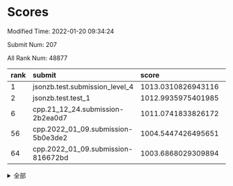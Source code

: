 # Scores

Modified Time: 2022-01-20 09:34:24

Submit Num: 207

All Rank Num: 48877

| rank |               submit               |       score        |       sigma        | pk_num |
| :--- | :--------------------------------- | :----------------- | :----------------- | :----- |
| 1    | jsonzb.test.submission_level_4     | 1013.0310826943116 | 0.8183321366457299 | 941    |
| 2    | jsonzb.test.test_1                 | 1012.9935975401985 | 0.8198760900674756 | 940    |
| 6    | cpp.21_12_24.submission-2b2ea0d7   | 1011.0741833826172 | 0.8088283537606207 | 946    |
| 56   | cpp.2022_01_09.submission-5b0e3de2 | 1004.5447426495651 | 0.7117927796660113 | 949    |
| 64   | cpp.2022_01_09.submission-816672bd | 1003.6868029309894 | 0.7079231802153121 | 940    |


<details>
<summary>全部</summary>

| rank |                 submit                 |       score        |       sigma        | pk_num |
| :--- | :------------------------------------- | :----------------- | :----------------- | :----- |
| 1    | jsonzb.test.submission_level_4         | 1013.0310826943116 | 0.8183321366457299 | 941    |
| 2    | jsonzb.test.test_1                     | 1012.9935975401985 | 0.8198760900674756 | 940    |
| 3    | gobigger.level_3.submission_level_3_37 | 1012.0186954170099 | 0.8080979284182208 | 945    |
| 4    | gobigger.level_3.submission_level_3_41 | 1011.4273332909115 | 0.7621052959774435 | 945    |
| 5    | gobigger.level_3.submission_level_3_38 | 1011.3973741199743 | 0.7670845910112787 | 943    |
| 6    | cpp.21_12_24.submission-2b2ea0d7       | 1011.0741833826172 | 0.8088283537606207 | 946    |
| 7    | gobigger.level_3.submission_level_3_33 | 1010.9633776071615 | 0.7897186121457093 | 946    |
| 8    | gobigger.level_3.submission_level_3_24 | 1010.9535231635767 | 0.7899403937183346 | 945    |
| 9    | gobigger.level_3.submission_level_3_28 | 1010.9271390869172 | 0.7676102802269756 | 943    |
| 10   | gobigger.level_3.submission_level_3_35 | 1010.7923924398655 | 0.757931569887125  | 940    |
| 11   | gobigger.level_3.submission_level_3_36 | 1010.7859883817918 | 0.829195916196837  | 946    |
| 12   | gobigger.level_3.submission_level_3_4  | 1010.6963616908154 | 0.7734237003668265 | 948    |
| 13   | gobigger.level_3.submission_level_3_10 | 1010.6785874988883 | 0.7552812925764482 | 949    |
| 14   | gobigger.level_3.submission_level_3_47 | 1010.5584141066728 | 0.7740246855464614 | 939    |
| 15   | gobigger.level_3.submission_level_3_19 | 1010.4023224759198 | 0.7586588320577998 | 937    |
| 16   | gobigger.level_3.submission_level_3_21 | 1010.3196387456771 | 0.7698222106444077 | 946    |
| 17   | gobigger.level_3.submission_level_3_20 | 1010.2817143565632 | 0.7483662405864678 | 944    |
| 18   | gobigger.level_3.submission_level_3_8  | 1010.2495806532978 | 0.7778225537474802 | 947    |
| 19   | gobigger.level_3.submission_level_3_1  | 1010.2454423880632 | 0.7733124836418527 | 947    |
| 20   | gobigger.level_3.submission_level_3_16 | 1010.1619476173039 | 0.759035462320921  | 944    |
| 21   | gobigger.level_3.submission_level_3_29 | 1010.1528222057404 | 0.7747273151099007 | 947    |
| 22   | gobigger.level_3.submission_level_3_42 | 1010.1439277526416 | 0.7596256827329811 | 944    |
| 23   | gobigger.level_3.submission_level_3_17 | 1010.0887257222346 | 0.7524231740168289 | 943    |
| 24   | gobigger.level_3.submission_level_3_3  | 1009.9449174001517 | 0.7525643583654152 | 946    |
| 25   | gobigger.level_3.submission_level_3_0  | 1009.7940248074797 | 0.7510738993469158 | 948    |
| 26   | gobigger.level_3.submission_level_3_15 | 1009.7397796628868 | 0.7509978299497854 | 945    |
| 27   | gobigger.level_3.submission_level_3_18 | 1009.7371391892145 | 0.7654855657099624 | 943    |
| 28   | gobigger.level_3.submission_level_3_22 | 1009.7321783630927 | 0.7579929372548022 | 950    |
| 29   | gobigger.level_3.submission_level_3_49 | 1009.6999381523658 | 0.7433718671900748 | 943    |
| 30   | gobigger.level_3.submission_level_3_23 | 1009.6432527559716 | 0.7394646514308244 | 946    |
| 31   | gobigger.level_3.submission_level_3_45 | 1009.6297222034931 | 0.7694581673849531 | 947    |
| 32   | gobigger.level_3.submission_level_3_40 | 1009.5600725059596 | 0.7498546966043251 | 945    |
| 33   | gobigger.level_3.submission_level_3_34 | 1009.5396348079072 | 0.7575909753307285 | 952    |
| 34   | gobigger.level_3.submission_level_3_46 | 1009.4835937467327 | 0.7531407317766178 | 948    |
| 35   | gobigger.level_3.submission_level_3_13 | 1009.4247548257057 | 0.7544464687986486 | 942    |
| 36   | gobigger.level_3.submission_level_3_11 | 1009.417250967048  | 0.7427971158150507 | 944    |
| 37   | gobigger.level_3.submission_level_3_26 | 1009.4075109132159 | 0.7659782348304369 | 946    |
| 38   | gobigger.level_3.submission_level_3_2  | 1009.325524768606  | 0.7584406327155758 | 945    |
| 39   | gobigger.level_3.submission_level_3_12 | 1009.3035496071428 | 0.7545463755767202 | 947    |
| 40   | gobigger.level_3.submission_level_3_39 | 1009.254183712117  | 0.736462335013738  | 945    |
| 41   | gobigger.level_3.submission_level_3_43 | 1009.1741975053781 | 0.75965788629439   | 951    |
| 42   | gobigger.level_3.submission_level_3_48 | 1009.1509988260958 | 0.7529091785845232 | 942    |
| 43   | gobigger.level_3.submission_level_3_30 | 1009.1455138657822 | 0.7527795674071154 | 946    |
| 44   | gobigger.level_3.submission_level_3_14 | 1009.1020456870782 | 0.7470296759344588 | 945    |
| 45   | gobigger.level_3.submission_level_3_25 | 1009.0397565363547 | 0.761332057673563  | 942    |
| 46   | gobigger.level_3.submission_level_3_44 | 1008.9952579131959 | 0.7375027633019998 | 943    |
| 47   | gobigger.level_3.submission_level_3_31 | 1008.9189913917093 | 0.7354895125896093 | 947    |
| 48   | gobigger.level_3.submission_level_3_5  | 1008.7692907886113 | 0.7427802240851394 | 943    |
| 49   | gobigger.level_3.submission_level_3_9  | 1008.7656389431933 | 0.7570294347077801 | 942    |
| 50   | gobigger.level_3.submission_level_3_7  | 1008.5376592668136 | 0.7398284893682633 | 944    |
| 51   | gobigger.level_3.submission_level_3_32 | 1008.5282856085172 | 0.7557134245479032 | 948    |
| 52   | gobigger.level_3.submission_level_3_27 | 1008.4693709213661 | 0.7322376863397416 | 941    |
| 53   | gobigger.level_3.submission_level_3_6  | 1008.0119342775098 | 0.7437991097783834 | 943    |
| 54   | gobigger.level_1.submission_level_1_10 | 1004.9047064504537 | 0.7153577267806782 | 945    |
| 55   | gobigger.level_1.submission_level_1_23 | 1004.5833649272845 | 0.7113856986161198 | 949    |
| 56   | cpp.2022_01_09.submission-5b0e3de2     | 1004.5447426495651 | 0.7117927796660113 | 949    |
| 57   | gobigger.level_1.submission_level_1_40 | 1004.0588233629683 | 0.7177886662755613 | 943    |
| 58   | gobigger.level_1.submission_level_1_21 | 1004.0206930279663 | 0.7159256592875703 | 948    |
| 59   | gobigger.level_1.submission_level_1_33 | 1003.985128457081  | 0.7159050559287942 | 946    |
| 60   | gobigger.level_1.submission_level_1_46 | 1003.9814090501515 | 0.7221197783436109 | 945    |
| 61   | gobigger.level_1.submission_level_1_35 | 1003.9698266626733 | 0.7224562903213816 | 945    |
| 62   | gobigger.level_1.submission_level_1_19 | 1003.7869684178058 | 0.7177739183631101 | 937    |
| 63   | gobigger.level_1.submission_level_1_20 | 1003.7558156117931 | 0.7073368785616755 | 944    |
| 64   | cpp.2022_01_09.submission-816672bd     | 1003.6868029309894 | 0.7079231802153121 | 940    |
| 65   | gobigger.level_1.submission_level_1_28 | 1003.6835475389374 | 0.7308842099527105 | 945    |
| 66   | gobigger.level_1.submission_level_1_29 | 1003.60074643009   | 0.7196186589402256 | 946    |
| 67   | gobigger.level_1.submission_level_1_2  | 1003.5938712205188 | 0.7149652811917517 | 948    |
| 68   | gobigger.level_1.submission_level_1_43 | 1003.5937865333482 | 0.719383377832842  | 945    |
| 69   | gobigger.level_1.submission_level_1_39 | 1003.5873037981542 | 0.7051577540224705 | 942    |
| 70   | gobigger.level_1.submission_level_1_45 | 1003.5812550709073 | 0.7031443170728153 | 943    |
| 71   | gobigger.level_1.submission_level_1_30 | 1003.5361466495492 | 0.7044164655199372 | 946    |
| 72   | gobigger.level_1.submission_level_1_37 | 1003.5205698729015 | 0.7269465947137504 | 943    |
| 73   | gobigger.level_1.submission_level_1_24 | 1003.5162951839498 | 0.7058188190699691 | 944    |
| 74   | gobigger.level_1.submission_level_1_25 | 1003.5145043403294 | 0.7110431380555946 | 944    |
| 75   | gobigger.level_1.submission_level_1_41 | 1003.4832174193539 | 0.712032836638187  | 945    |
| 76   | gobigger.level_1.submission_level_1_38 | 1003.3835430603818 | 0.7202473782925551 | 947    |
| 77   | gobigger.level_1.submission_level_1_0  | 1003.3686382589779 | 0.7172096787068424 | 941    |
| 78   | gobigger.level_1.submission_level_1_1  | 1003.2394513315589 | 0.7084161826639143 | 948    |
| 79   | gobigger.level_1.submission_level_1_4  | 1003.1251046464517 | 0.7102413444456208 | 947    |
| 80   | gobigger.level_1.submission_level_1_11 | 1003.0912183391317 | 0.724547037100979  | 946    |
| 81   | gobigger.level_1.submission_level_1_18 | 1003.0398597470461 | 0.7064736382390834 | 941    |
| 82   | gobigger.level_1.submission_level_1_34 | 1003.0284095096064 | 0.7137712978251394 | 948    |
| 83   | gobigger.level_1.submission_level_1_27 | 1003.0149740346055 | 0.7084685238351102 | 944    |
| 84   | gobigger.level_1.submission_level_1_49 | 1002.9346595930381 | 0.7177657417589185 | 940    |
| 85   | gobigger.level_1.submission_level_1_42 | 1002.8467873926859 | 0.7188563793040227 | 949    |
| 86   | gobigger.level_1.submission_level_1_47 | 1002.8199630729473 | 0.7177065061822205 | 945    |
| 87   | gobigger.level_1.submission_level_1_16 | 1002.7997662045157 | 0.7296530839776127 | 944    |
| 88   | gobigger.level_1.submission_level_1_3  | 1002.7704511966147 | 0.7022905306512508 | 943    |
| 89   | gobigger.level_1.submission_level_1_14 | 1002.7377776497499 | 0.716701397023744  | 943    |
| 90   | gobigger.level_1.submission_level_1_9  | 1002.7293837267116 | 0.7041053928036503 | 941    |
| 91   | gobigger.level_1.submission_level_1_17 | 1002.7134367670396 | 0.7106939548993415 | 947    |
| 92   | gobigger.level_1.submission_level_1_15 | 1002.6861054437613 | 0.7109693826302443 | 943    |
| 93   | gobigger.level_1.submission_level_1_5  | 1002.5820522765248 | 0.7087429074260087 | 943    |
| 94   | gobigger.level_1.submission_level_1_8  | 1002.5540505037799 | 0.7114896322926308 | 942    |
| 95   | gobigger.level_1.submission_level_1_36 | 1002.4646899008362 | 0.7135114062199457 | 946    |
| 96   | gobigger.level_1.submission_level_1_44 | 1002.3022347869116 | 0.7202614727572815 | 944    |
| 97   | gobigger.level_1.submission_level_1_32 | 1002.2976819221418 | 0.7085106140454017 | 947    |
| 98   | gobigger.level_1.submission_level_1_31 | 1002.2112271419842 | 0.7014391881627197 | 948    |
| 99   | gobigger.level_1.submission_level_1_6  | 1002.1548966406535 | 0.7181381988222075 | 945    |
| 100  | gobigger.level_1.submission_level_1_7  | 1002.0894536968608 | 0.7191559892032429 | 948    |
| 101  | gobigger.level_1.submission_level_1_26 | 1002.0354397626277 | 0.7095588782838947 | 941    |
| 102  | gobigger.level_1.submission_level_1_22 | 1001.8807229349391 | 0.7072289047388055 | 944    |
| 103  | gobigger.level_1.submission_level_1_12 | 1001.7847399089571 | 0.7176124806245376 | 950    |
| 104  | gobigger.level_1.submission_level_1_13 | 1001.7845619278147 | 0.707003289113129  | 940    |
| 105  | gobigger.level_1.submission_level_1_48 | 1001.5975829035144 | 0.7137497212922979 | 945    |
| 106  | gobigger.random.submission_random_9    | 997.9599028445695  | 0.7076327102541708 | 942    |
| 107  | gobigger.random.submission_random_15   | 997.6846468971935  | 0.7065397297594055 | 944    |
| 108  | gobigger.random.submission_random_45   | 997.0159473843684  | 0.7093459567486678 | 944    |
| 109  | gobigger.random.submission_random_40   | 996.9600121577375  | 0.7095829283444408 | 947    |
| 110  | gobigger.random.submission_random_3    | 996.9591430783119  | 0.7157223045335885 | 949    |
| 111  | gobigger.random.submission_random_26   | 996.7957870083303  | 0.7022613480577313 | 942    |
| 112  | gobigger.random.submission_random_6    | 996.7078937428411  | 0.7227313903725211 | 943    |
| 113  | gobigger.random.submission_random_49   | 996.6613482393428  | 0.6998868004303781 | 946    |
| 114  | gobigger.random.submission_random_20   | 996.6601599157115  | 0.7091076489719836 | 946    |
| 115  | gobigger.random.submission_random_28   | 996.6470243526295  | 0.7027988504122493 | 947    |
| 116  | gobigger.random.submission_random_4    | 996.4780637855288  | 0.7169506065265491 | 944    |
| 117  | gobigger.random.submission_random_1    | 996.4603221695721  | 0.6958123652291969 | 947    |
| 118  | gobigger.random.submission_random_35   | 996.4413668385629  | 0.7077289261973911 | 943    |
| 119  | gobigger.random.submission_random_18   | 996.4352270102455  | 0.7103655703940314 | 942    |
| 120  | gobigger.random.submission_random_47   | 996.4119724117259  | 0.7026457146373557 | 948    |
| 121  | gobigger.random.submission_random_36   | 996.3950167251674  | 0.718187894063818  | 946    |
| 122  | gobigger.random.submission_random_16   | 996.3577804587964  | 0.7149290266422162 | 948    |
| 123  | gobigger.random.submission_random_10   | 996.3057998029294  | 0.7035439048027823 | 947    |
| 124  | gobigger.random.submission_random_46   | 996.2948430919834  | 0.7153266333410817 | 941    |
| 125  | gobigger.random.submission_random_39   | 996.2691680703379  | 0.706912097225962  | 944    |
| 126  | gobigger.random.submission_random_24   | 996.2683518093168  | 0.7116823425135572 | 942    |
| 127  | gobigger.random.submission_random_32   | 996.1695209673338  | 0.7025958178662968 | 948    |
| 128  | gobigger.random.submission_random_34   | 996.1535591398145  | 0.7040413175176287 | 942    |
| 129  | gobigger.random.submission_random_2    | 996.1100543935815  | 0.7106783831603994 | 945    |
| 130  | gobigger.random.submission_random_48   | 996.0818116674444  | 0.6968748320415366 | 945    |
| 131  | gobigger.random.submission_random_14   | 996.0565086486376  | 0.7107429551144145 | 941    |
| 132  | gobigger.random.submission_random_30   | 996.030050214122   | 0.7102769829475198 | 946    |
| 133  | gobigger.random.submission_random_11   | 996.0200132618845  | 0.7182950418418073 | 944    |
| 134  | gobigger.random.submission_random_25   | 995.9570459627573  | 0.7122046073838274 | 946    |
| 135  | gobigger.random.submission_random_22   | 995.9083304497296  | 0.7106121724297065 | 946    |
| 136  | gobigger.random.submission_random_37   | 995.8281966148255  | 0.7049010003996646 | 947    |
| 137  | gobigger.random.submission_random_0    | 995.8203363496758  | 0.7118538547954033 | 939    |
| 138  | gobigger.random.submission_random_44   | 995.7463088215239  | 0.7120384947910721 | 941    |
| 139  | gobigger.random.submission_random_31   | 995.7273764264587  | 0.7149186370902109 | 946    |
| 140  | gobigger.random.submission_random_19   | 995.6877618079957  | 0.7176092292041045 | 942    |
| 141  | gobigger.random.submission_random_13   | 995.5672813469755  | 0.7355395772908241 | 949    |
| 142  | gobigger.random.submission_random_38   | 995.5583968102906  | 0.7083944644984882 | 945    |
| 143  | gobigger.random.submission_random_29   | 995.5352871064694  | 0.7083477964363071 | 941    |
| 144  | gobigger.random.submission_random_42   | 995.5171437381019  | 0.7076749199786229 | 940    |
| 145  | gobigger.random.submission_random_17   | 995.5014511018206  | 0.7015479625005313 | 947    |
| 146  | gobigger.random.submission_random_23   | 995.4938361595841  | 0.6913659716198377 | 946    |
| 147  | gobigger.random.submission_random_27   | 995.4833099483845  | 0.7075891756394318 | 939    |
| 148  | gobigger.random.submission_random_5    | 995.4180594586616  | 0.7093737085842928 | 943    |
| 149  | gobigger.random.submission_random_7    | 995.4108773141757  | 0.715220848238228  | 943    |
| 150  | gobigger.random.submission_random_12   | 995.3007896536022  | 0.7198467628801972 | 945    |
| 151  | gobigger.random.submission_random_41   | 995.2444621471752  | 0.7228108427802756 | 943    |
| 152  | gobigger.random.submission_random_33   | 994.7867397193787  | 0.7180266404308402 | 939    |
| 153  | gobigger.random.submission_random_43   | 994.6785431563308  | 0.7203546623301026 | 942    |
| 154  | gobigger.level_2.submission_level_2_20 | 994.6621160677427  | 0.7311975731717142 | 942    |
| 155  | gobigger.random.submission_random_21   | 994.2361165922536  | 0.7045066905057614 | 945    |
| 156  | gobigger.level_2.submission_level_2_41 | 994.1225164046728  | 0.7240535129179411 | 944    |
| 157  | gobigger.level_2.submission_level_2_22 | 994.0070245990643  | 0.7270473226638228 | 946    |
| 158  | gobigger.random.submission_random_8    | 993.939472041248   | 0.7438904711487989 | 949    |
| 159  | gobigger.level_2.submission_level_2_10 | 993.7435189029832  | 0.7326022240873348 | 940    |
| 160  | gobigger.level_2.submission_level_2_4  | 993.4235723566903  | 0.7368710128629314 | 945    |
| 161  | gobigger.level_2.submission_level_2_8  | 993.2607691544441  | 0.7547561079100503 | 947    |
| 162  | gobigger.level_2.submission_level_2_33 | 993.1946937667562  | 0.760387515501811  | 946    |
| 163  | gobigger.level_2.submission_level_2_28 | 993.1270636819895  | 0.7284764935132926 | 943    |
| 164  | gobigger.level_2.submission_level_2_0  | 992.9811168848267  | 0.7554586390904398 | 944    |
| 165  | gobigger.level_2.submission_level_2_45 | 992.909014803754   | 0.7355614262816281 | 948    |
| 166  | gobigger.level_2.submission_level_2_17 | 992.8325145527205  | 0.7297996346051616 | 940    |
| 167  | gobigger.level_2.submission_level_2_29 | 992.6820417765845  | 0.75465976805561   | 940    |
| 168  | gobigger.level_2.submission_level_2_32 | 992.6614679950707  | 0.7391434880651115 | 943    |
| 169  | gobigger.level_2.submission_level_2_40 | 992.616613081637   | 0.7506649946882391 | 949    |
| 170  | gobigger.level_2.submission_level_2_3  | 992.6055096745793  | 0.7420314891410374 | 946    |
| 171  | gobigger.level_2.submission_level_2_13 | 992.5710808876546  | 0.7485152761740067 | 946    |
| 172  | gobigger.level_2.submission_level_2_42 | 992.5115661532194  | 0.762743363049998  | 945    |
| 173  | gobigger.level_2.submission_level_2_47 | 992.453307923061   | 0.7330525613525645 | 940    |
| 174  | gobigger.level_2.submission_level_2_14 | 992.4080665601681  | 0.7526946265455149 | 945    |
| 175  | gobigger.level_2.submission_level_2_5  | 992.36799736002    | 0.7529735676792048 | 948    |
| 176  | gobigger.level_2.submission_level_2_23 | 992.3559960111401  | 0.7365435851255153 | 950    |
| 177  | gobigger.level_2.submission_level_2_46 | 992.3279076175801  | 0.747180391601574  | 946    |
| 178  | gobigger.level_2.submission_level_2_31 | 992.3092664621172  | 0.7302910717722538 | 948    |
| 179  | gobigger.level_2.submission_level_2_34 | 992.284109872528   | 0.7392865611081906 | 948    |
| 180  | gobigger.level_2.submission_level_2_35 | 992.2664593319506  | 0.720827135833347  | 947    |
| 181  | gobigger.level_2.submission_level_2_11 | 992.2154337664481  | 0.7577758809295492 | 944    |
| 182  | gobigger.level_2.submission_level_2_44 | 992.2056874181064  | 0.7328220661837911 | 940    |
| 183  | gobigger.level_2.submission_level_2_36 | 992.1934115580145  | 0.7367561032497606 | 944    |
| 184  | gobigger.level_2.submission_level_2_24 | 992.0569106927135  | 0.7358670495291533 | 944    |
| 185  | gobigger.level_2.submission_level_2_30 | 992.0544116544099  | 0.7284126641971437 | 948    |
| 186  | gobigger.level_2.submission_level_2_16 | 991.9627650724478  | 0.7450110416202655 | 948    |
| 187  | gobigger.level_2.submission_level_2_39 | 991.7331464015751  | 0.7438583291815613 | 945    |
| 188  | gobigger.level_2.submission_level_2_27 | 991.6958423628126  | 0.7553810130351508 | 942    |
| 189  | gobigger.level_2.submission_level_2_25 | 991.6897506795166  | 0.7511442733042645 | 940    |
| 190  | gobigger.level_2.submission_level_2_1  | 991.5968045551272  | 0.7374049086986644 | 947    |
| 191  | gobigger.level_2.submission_level_2_43 | 991.4838701292938  | 0.7584292838170583 | 947    |
| 192  | gobigger.level_2.submission_level_2_21 | 991.3819274030467  | 0.7496450056420063 | 945    |
| 193  | gobigger.level_2.submission_level_2_7  | 991.3646494289023  | 0.7515091070726158 | 938    |
| 194  | gobigger.level_2.submission_level_2_37 | 991.3491115120531  | 0.7442029111262383 | 944    |
| 195  | gobigger.level_2.submission_level_2_2  | 991.3079769412983  | 0.7626961768624245 | 944    |
| 196  | gobigger.level_2.submission_level_2_49 | 991.3058294398561  | 0.7425863297573885 | 940    |
| 197  | gobigger.level_2.submission_level_2_19 | 991.2421046266406  | 0.7615154461682481 | 948    |
| 198  | gobigger.level_2.submission_level_2_26 | 991.1699040441895  | 0.7503560777884319 | 943    |
| 199  | gobigger.level_2.submission_level_2_15 | 991.1392024948985  | 0.7570874119737389 | 945    |
| 200  | gobigger.level_2.submission_level_2_18 | 991.0649632837124  | 0.7542429349585189 | 945    |
| 201  | gobigger.level_2.submission_level_2_12 | 990.9701216331374  | 0.7759927956918447 | 942    |
| 202  | gobigger.level_2.submission_level_2_9  | 990.9127182922448  | 0.7666561540071464 | 940    |
| 203  | gobigger.level_2.submission_level_2_6  | 990.3962056136172  | 0.758118907616555  | 943    |
| 204  | gobigger.level_2.submission_level_2_38 | 990.3950039159605  | 0.7838620437669147 | 944    |
| 205  | gobigger.level_2.submission_level_2_48 | 990.0493901649025  | 0.7842046856814715 | 949    |
| 206  | gobigger.none.submission_none_1        | 976.8187319506778  | 1.449684666613859  | 938    |
| 207  | gobigger.none.submission_none_0        | 975.4305454008339  | 1.5486971894369446 | 936    |

</details>